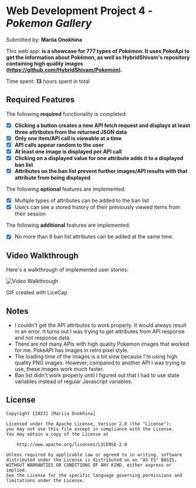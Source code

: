 # Web Development Project 4 - *Pokemon Gallery*

Submitted by: **Mariia Onokhina**

This web app: **is a showcase for 777 types of Pokémon. It uses PokeApi to get the information about Pokémon, as well as HybridShivam's repository containing high quality images (https://github.com/HybridShivam/Pokemon).**

Time spent: **13** hours spent in total

## Required Features

The following **required** functionality is completed:

- [X] **Clicking a button creates a new API fetch request and displays at least three attributes from the returned JSON data**
- [X] **Only one item/API call is viewable at a time**
- [X] **API calls appear random to the user**
- [X] **At least one image is displayed per API call**
- [X] **Clicking on a displayed value for one attribute adds it to a displayed ban list**
- [X] **Attributes on the ban list prevent further images/API results with that attribute from being displayed**

The following **optional** features are implemented:

- [X] Multiple types of attributes can be added to the ban list
- [X] Users can see a stored history of their previously viewed items from their session

The following **additional** features are implemented:

* [X] No more than 6 ban list attributes can be added at the same time.

## Video Walkthrough

Here's a walkthrough of implemented user stories:

<img src='Website Walkthrough.gif' title='Video Walkthrough' width='' alt='Video Walkthrough' />

<!-- Replace this with whatever GIF tool you used! -->
GIF created with LiceCap
<!-- Recommended tools:
[Kap](https://getkap.co/) for macOS
[ScreenToGif](https://www.screentogif.com/) for Windows
[peek](https://github.com/phw/peek) for Linux. -->

## Notes

* I couldn't get the API attributes to work properly. It would always result in an error. It turns out I was trying to get attributes from API response and not response.data.
* There are not many APIs with high quality Pokemon images that worked for me. PokeAPI has images in retro pixel style.
* The loading time of the images is a bit slow because I'm using high quality PNG images. However, compared to another API I was trying to use, these images work much faster.
* Ban list didn't work properly until I figured out that I had to use state variables instead of regular Javascript variables.

## License

    Copyright [2023] [Mariia Onokhina]

    Licensed under the Apache License, Version 2.0 (the "License");
    you may not use this file except in compliance with the License.
    You may obtain a copy of the License at

        http://www.apache.org/licenses/LICENSE-2.0

    Unless required by applicable law or agreed to in writing, software
    distributed under the License is distributed on an "AS IS" BASIS,
    WITHOUT WARRANTIES OR CONDITIONS OF ANY KIND, either express or implied.
    See the License for the specific language governing permissions and
    limitations under the License.